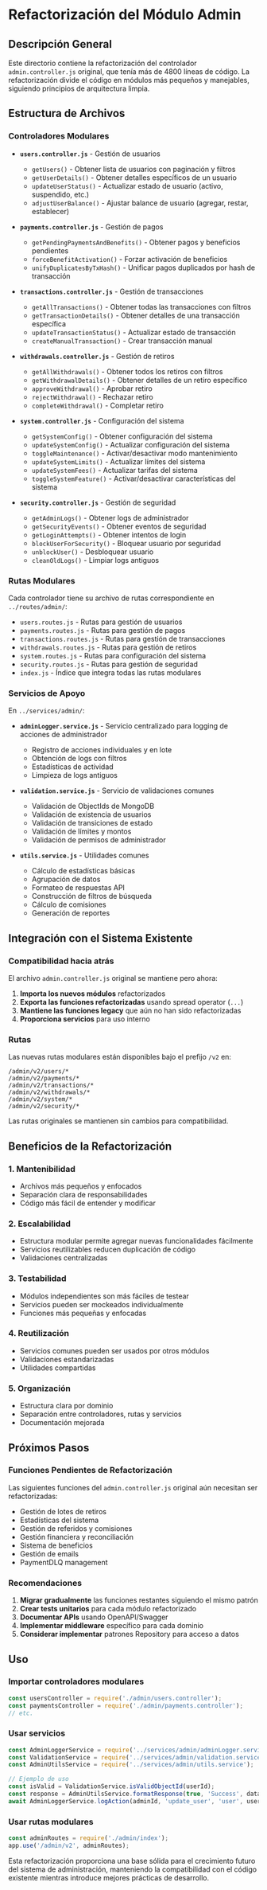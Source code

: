 # Refactorización del Módulo Admin

## Descripción General

Este directorio contiene la refactorización del controlador `admin.controller.js` original, que tenía más de 4800 líneas de código. La refactorización divide el código en módulos más pequeños y manejables, siguiendo principios de arquitectura limpia.

## Estructura de Archivos

### Controladores Modulares

- **`users.controller.js`** - Gestión de usuarios
  - `getUsers()` - Obtener lista de usuarios con paginación y filtros
  - `getUserDetails()` - Obtener detalles específicos de un usuario
  - `updateUserStatus()` - Actualizar estado de usuario (activo, suspendido, etc.)
  - `adjustUserBalance()` - Ajustar balance de usuario (agregar, restar, establecer)

- **`payments.controller.js`** - Gestión de pagos
  - `getPendingPaymentsAndBenefits()` - Obtener pagos y beneficios pendientes
  - `forceBenefitActivation()` - Forzar activación de beneficios
  - `unifyDuplicatesByTxHash()` - Unificar pagos duplicados por hash de transacción

- **`transactions.controller.js`** - Gestión de transacciones
  - `getAllTransactions()` - Obtener todas las transacciones con filtros
  - `getTransactionDetails()` - Obtener detalles de una transacción específica
  - `updateTransactionStatus()` - Actualizar estado de transacción
  - `createManualTransaction()` - Crear transacción manual

- **`withdrawals.controller.js`** - Gestión de retiros
  - `getAllWithdrawals()` - Obtener todos los retiros con filtros
  - `getWithdrawalDetails()` - Obtener detalles de un retiro específico
  - `approveWithdrawal()` - Aprobar retiro
  - `rejectWithdrawal()` - Rechazar retiro
  - `completeWithdrawal()` - Completar retiro

- **`system.controller.js`** - Configuración del sistema
  - `getSystemConfig()` - Obtener configuración del sistema
  - `updateSystemConfig()` - Actualizar configuración del sistema
  - `toggleMaintenance()` - Activar/desactivar modo mantenimiento
  - `updateSystemLimits()` - Actualizar límites del sistema
  - `updateSystemFees()` - Actualizar tarifas del sistema
  - `toggleSystemFeature()` - Activar/desactivar características del sistema

- **`security.controller.js`** - Gestión de seguridad
  - `getAdminLogs()` - Obtener logs de administrador
  - `getSecurityEvents()` - Obtener eventos de seguridad
  - `getLoginAttempts()` - Obtener intentos de login
  - `blockUserForSecurity()` - Bloquear usuario por seguridad
  - `unblockUser()` - Desbloquear usuario
  - `cleanOldLogs()` - Limpiar logs antiguos

### Rutas Modulares

Cada controlador tiene su archivo de rutas correspondiente en `../routes/admin/`:

- `users.routes.js` - Rutas para gestión de usuarios
- `payments.routes.js` - Rutas para gestión de pagos
- `transactions.routes.js` - Rutas para gestión de transacciones
- `withdrawals.routes.js` - Rutas para gestión de retiros
- `system.routes.js` - Rutas para configuración del sistema
- `security.routes.js` - Rutas para gestión de seguridad
- `index.js` - Índice que integra todas las rutas modulares

### Servicios de Apoyo

En `../services/admin/`:

- **`adminLogger.service.js`** - Servicio centralizado para logging de acciones de administrador
  - Registro de acciones individuales y en lote
  - Obtención de logs con filtros
  - Estadísticas de actividad
  - Limpieza de logs antiguos

- **`validation.service.js`** - Servicio de validaciones comunes
  - Validación de ObjectIds de MongoDB
  - Validación de existencia de usuarios
  - Validación de transiciones de estado
  - Validación de límites y montos
  - Validación de permisos de administrador

- **`utils.service.js`** - Utilidades comunes
  - Cálculo de estadísticas básicas
  - Agrupación de datos
  - Formateo de respuestas API
  - Construcción de filtros de búsqueda
  - Cálculo de comisiones
  - Generación de reportes

## Integración con el Sistema Existente

### Compatibilidad hacia atrás

El archivo `admin.controller.js` original se mantiene pero ahora:

1. **Importa los nuevos módulos** refactorizados
2. **Exporta las funciones refactorizadas** usando spread operator (`...`)
3. **Mantiene las funciones legacy** que aún no han sido refactorizadas
4. **Proporciona servicios** para uso interno

### Rutas

Las nuevas rutas modulares están disponibles bajo el prefijo `/v2` en:
```
/admin/v2/users/*
/admin/v2/payments/*
/admin/v2/transactions/*
/admin/v2/withdrawals/*
/admin/v2/system/*
/admin/v2/security/*
```

Las rutas originales se mantienen sin cambios para compatibilidad.

## Beneficios de la Refactorización

### 1. **Mantenibilidad**
- Archivos más pequeños y enfocados
- Separación clara de responsabilidades
- Código más fácil de entender y modificar

### 2. **Escalabilidad**
- Estructura modular permite agregar nuevas funcionalidades fácilmente
- Servicios reutilizables reducen duplicación de código
- Validaciones centralizadas

### 3. **Testabilidad**
- Módulos independientes son más fáciles de testear
- Servicios pueden ser mockeados individualmente
- Funciones más pequeñas y enfocadas

### 4. **Reutilización**
- Servicios comunes pueden ser usados por otros módulos
- Validaciones estandarizadas
- Utilidades compartidas

### 5. **Organización**
- Estructura clara por dominio
- Separación entre controladores, rutas y servicios
- Documentación mejorada

## Próximos Pasos

### Funciones Pendientes de Refactorización

Las siguientes funciones del `admin.controller.js` original aún necesitan ser refactorizadas:

- Gestión de lotes de retiros
- Estadísticas del sistema
- Gestión de referidos y comisiones
- Gestión financiera y reconciliación
- Sistema de beneficios
- Gestión de emails
- PaymentDLQ management

### Recomendaciones

1. **Migrar gradualmente** las funciones restantes siguiendo el mismo patrón
2. **Crear tests unitarios** para cada módulo refactorizado
3. **Documentar APIs** usando OpenAPI/Swagger
4. **Implementar middleware** específico para cada dominio
5. **Considerar implementar** patrones Repository para acceso a datos

## Uso

### Importar controladores modulares
```javascript
const usersController = require('./admin/users.controller');
const paymentsController = require('./admin/payments.controller');
// etc.
```

### Usar servicios
```javascript
const AdminLoggerService = require('../services/admin/adminLogger.service');
const ValidationService = require('../services/admin/validation.service');
const AdminUtilsService = require('../services/admin/utils.service');

// Ejemplo de uso
const isValid = ValidationService.isValidObjectId(userId);
const response = AdminUtilsService.formatResponse(true, 'Success', data);
await AdminLoggerService.logAction(adminId, 'update_user', 'user', userId, details);
```

### Usar rutas modulares
```javascript
const adminRoutes = require('./admin/index');
app.use('/admin/v2', adminRoutes);
```

Esta refactorización proporciona una base sólida para el crecimiento futuro del sistema de administración, manteniendo la compatibilidad con el código existente mientras introduce mejores prácticas de desarrollo.
